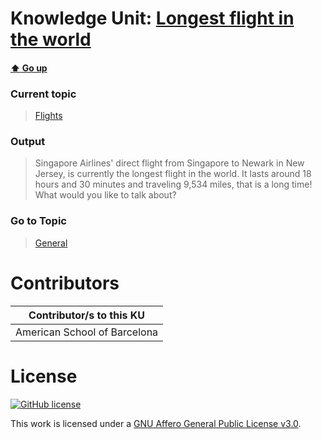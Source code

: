 # Knowledge Unit: [Longest flight in the world](../../knowledge_units/flights/longest-flight-in-the-world.md)

#### [:arrow_up: Go up](../../topics/flights.md)
### Current topic
> [Flights](../../topics/flights.md)
### Output
> Singapore Airlines&#039; direct flight from Singapore to Newark in New Jersey, is currently the longest flight in the world. It lasts around 18 hours and 30 minutes and traveling 9,534 miles, that is a long time! What would you like to talk about?
### Go to Topic
> [General](../../topics/general.md)


# Contributors

| Contributor/s to this KU |
| - | 
| American School of Barcelona |

# License
[![GitHub license](https://img.shields.io/github/license/inbrainz/cerebro)](https://github.com/inbrainz/cerebro/blob/master/LICENSE)

This work is licensed under a [GNU Affero General Public License v3.0](https://www.gnu.org/licenses/agpl-3.0.txt).